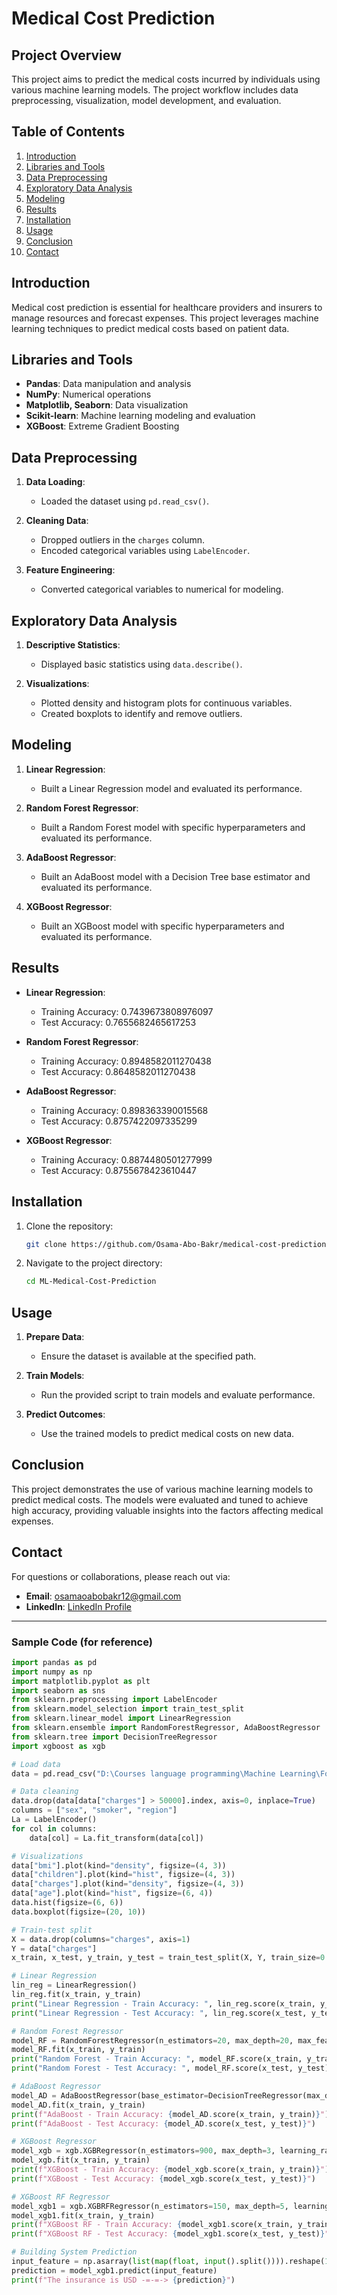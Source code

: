 # Medical Cost Prediction

## Project Overview

This project aims to predict the medical costs incurred by individuals using various machine learning models. The project workflow includes data preprocessing, visualization, model development, and evaluation.

## Table of Contents

1. [Introduction](#introduction)
2. [Libraries and Tools](#libraries-and-tools)
3. [Data Preprocessing](#data-preprocessing)
4. [Exploratory Data Analysis](#exploratory-data-analysis)
5. [Modeling](#modeling)
6. [Results](#results)
7. [Installation](#installation)
8. [Usage](#usage)
9. [Conclusion](#conclusion)
10. [Contact](#contact)

## Introduction

Medical cost prediction is essential for healthcare providers and insurers to manage resources and forecast expenses. This project leverages machine learning techniques to predict medical costs based on patient data.

## Libraries and Tools

- **Pandas**: Data manipulation and analysis
- **NumPy**: Numerical operations
- **Matplotlib, Seaborn**: Data visualization
- **Scikit-learn**: Machine learning modeling and evaluation
- **XGBoost**: Extreme Gradient Boosting

## Data Preprocessing

1. **Data Loading**:
   - Loaded the dataset using `pd.read_csv()`.

2. **Cleaning Data**:
   - Dropped outliers in the `charges` column.
   - Encoded categorical variables using `LabelEncoder`.

3. **Feature Engineering**:
   - Converted categorical variables to numerical for modeling.

## Exploratory Data Analysis

1. **Descriptive Statistics**:
   - Displayed basic statistics using `data.describe()`.

2. **Visualizations**:
   - Plotted density and histogram plots for continuous variables.
   - Created boxplots to identify and remove outliers.

## Modeling

1. **Linear Regression**:
   - Built a Linear Regression model and evaluated its performance.

2. **Random Forest Regressor**:
   - Built a Random Forest model with specific hyperparameters and evaluated its performance.

3. **AdaBoost Regressor**:
   - Built an AdaBoost model with a Decision Tree base estimator and evaluated its performance.

4. **XGBoost Regressor**:
   - Built an XGBoost model with specific hyperparameters and evaluated its performance.

## Results

- **Linear Regression**:
  - Training Accuracy: 0.7439673808976097
  - Test Accuracy: 0.7655682465617253

- **Random Forest Regressor**:
  - Training Accuracy: 0.8948582011270438
  - Test Accuracy: 0.8648582011270438

- **AdaBoost Regressor**:
  - Training Accuracy: 0.898363390015568
  - Test Accuracy: 0.8757422097335299

- **XGBoost Regressor**:
  - Training Accuracy: 0.8874480501277999
  - Test Accuracy: 0.8755678423610447

## Installation

1. Clone the repository:
   ```bash
   git clone https://github.com/Osama-Abo-Bakr/medical-cost-prediction.git
   ```

2. Navigate to the project directory:
   ```bash
   cd ML-Medical-Cost-Prediction
   ```

## Usage

1. **Prepare Data**:
   - Ensure the dataset is available at the specified path.

2. **Train Models**:
   - Run the provided script to train models and evaluate performance.

3. **Predict Outcomes**:
   - Use the trained models to predict medical costs on new data.

## Conclusion

This project demonstrates the use of various machine learning models to predict medical costs. The models were evaluated and tuned to achieve high accuracy, providing valuable insights into the factors affecting medical expenses.

## Contact

For questions or collaborations, please reach out via:

- **Email**: [osamaoabobakr12@gmail.com](mailto:osamaoabobakr12@gmail.com)
- **LinkedIn**: [LinkedIn Profile](https://linkedin.com/in/osama-abo-bakr-293614259/)

---

### Sample Code (for reference)

```python
import pandas as pd
import numpy as np
import matplotlib.pyplot as plt
import seaborn as sns
from sklearn.preprocessing import LabelEncoder
from sklearn.model_selection import train_test_split
from sklearn.linear_model import LinearRegression
from sklearn.ensemble import RandomForestRegressor, AdaBoostRegressor
from sklearn.tree import DecisionTreeRegressor
import xgboost as xgb

# Load data
data = pd.read_csv("D:\Courses language programming\Machine Learning\Folder Machine Learning\Medical Cost Personal Datasets\insurance.csv")

# Data cleaning
data.drop(data[data["charges"] > 50000].index, axis=0, inplace=True)
columns = ["sex", "smoker", "region"]
La = LabelEncoder()
for col in columns:
    data[col] = La.fit_transform(data[col])

# Visualizations
data["bmi"].plot(kind="density", figsize=(4, 3))
data["children"].plot(kind="hist", figsize=(4, 3))
data["charges"].plot(kind="density", figsize=(4, 3))
data["age"].plot(kind="hist", figsize=(6, 4))
data.hist(figsize=(6, 6))
data.boxplot(figsize=(20, 10))

# Train-test split
X = data.drop(columns="charges", axis=1)
Y = data["charges"]
x_train, x_test, y_train, y_test = train_test_split(X, Y, train_size=0.7, random_state=42)

# Linear Regression
lin_reg = LinearRegression()
lin_reg.fit(x_train, y_train)
print("Linear Regression - Train Accuracy: ", lin_reg.score(x_train, y_train))
print("Linear Regression - Test Accuracy: ", lin_reg.score(x_test, y_test))

# Random Forest Regressor
model_RF = RandomForestRegressor(n_estimators=20, max_depth=20, max_features=3, min_samples_split=5, min_samples_leaf=5)
model_RF.fit(x_train, y_train)
print("Random Forest - Train Accuracy: ", model_RF.score(x_train, y_train))
print("Random Forest - Test Accuracy: ", model_RF.score(x_test, y_test))

# AdaBoost Regressor
model_AD = AdaBoostRegressor(base_estimator=DecisionTreeRegressor(max_depth=200, min_samples_split=10, min_samples_leaf=10, max_features=5), n_estimators=2000, learning_rate=0.0000001)
model_AD.fit(x_train, y_train)
print(f"AdaBoost - Train Accuracy: {model_AD.score(x_train, y_train)}")
print(f"AdaBoost - Test Accuracy: {model_AD.score(x_test, y_test)}")

# XGBoost Regressor
model_xgb = xgb.XGBRegressor(n_estimators=900, max_depth=3, learning_rate=0.01)
model_xgb.fit(x_train, y_train)
print(f"XGBoost - Train Accuracy: {model_xgb.score(x_train, y_train)}")
print(f"XGBoost - Test Accuracy: {model_xgb.score(x_test, y_test)}")

# XGBoost RF Regressor
model_xgb1 = xgb.XGBRFRegressor(n_estimators=150, max_depth=5, learning_rate=1)
model_xgb1.fit(x_train, y_train)
print(f"XGBoost RF - Train Accuracy: {model_xgb1.score(x_train, y_train)}")
print(f"XGBoost RF - Test Accuracy: {model_xgb1.score(x_test, y_test)}")

# Building System Prediction
input_feature = np.asarray(list(map(float, input().split()))).reshape(1, -1)
prediction = model_xgb1.predict(input_feature)
print(f"The insurance is USD -=-=-> {prediction}")
```
